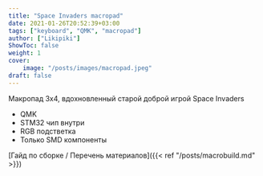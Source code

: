 ```yaml
---
title: "Space Invaders macropad"
date: 2021-01-26T20:52:39+03:00
tags: ["keyboard", "QMK", "macropad"]
author: ["Likipiki"]
ShowToc: false
weight: 1
cover:
    image: "/posts/images/macropad.jpeg"
draft: false
---
```


Макропад 3x4, вдохновленный старой доброй игрой Space Invaders
- QMK
- STM32 чип внутри
- RGB подстветка
- Только SMD компоненты

[Гайд по сборке / Перечень материалов]({{< ref "/posts/macrobuild.md" >}})

